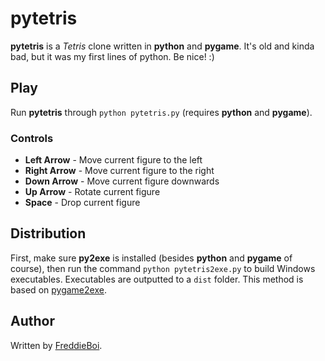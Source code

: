 pytetris
========
**pytetris** is a _Tetris_ clone written in **python** and **pygame**. It's old and kinda bad, but it was my first lines of python. Be nice! :)

Play
----
Run **pytetris** through `python pytetris.py` (requires **python** and **pygame**).

### Controls
+ **Left Arrow** - Move current figure to the left
+ **Right Arrow** - Move current figure to the right
+ **Down Arrow** - Move current figure downwards
+ **Up Arrow** - Rotate current figure
+ **Space** - Drop current figure

Distribution
------------
First, make sure **py2exe** is installed (besides **python** and **pygame** of course), then run the command `python pytetris2exe.py` to build Windows executables. Executables are outputted to a `dist` folder. This method is based on [pygame2exe](http://pygame.org/wiki/Pygame2exe "Pygame2exe").

Author
------
Written by [FreddieBoi](https://github.com/FreddieBoi "FreddieBoi at github").

